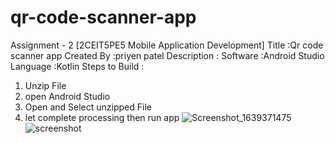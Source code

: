 # qr-code-scanner-app
Assignment - 2   [2CEIT5PE5  Mobile Application Development]
Title :Qr code scanner app
Created By :priyen patel
Description :
Software :Android Studio  
Language :Kotlin
Steps to Build :
1) Unzip File
2) open Android Studio 
3) Open and Select unzipped File
4) let complete processing then run app
![Screenshot_1639371475](https://user-images.githubusercontent.com/94508629/146361617-f38c23a3-9ea3-4242-8731-0807892da36d.png)
![screenshot](https://user-images.githubusercontent.com/94508629/146361858-3d75933b-b0b1-48ab-b5b7-275745bfb403.jpeg)


